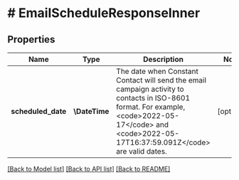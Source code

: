 # # EmailScheduleResponseInner

## Properties

Name | Type | Description | Notes
------------ | ------------- | ------------- | -------------
**scheduled_date** | **\DateTime** | The date when Constant Contact will send the email campaign activity to contacts in ISO-8601 format. For example, &lt;code&gt;2022-05-17&lt;/code&gt; and &lt;code&gt;2022-05-17T16:37:59.091Z&lt;/code&gt; are valid dates. | [optional]

[[Back to Model list]](../../README.md#models) [[Back to API list]](../../README.md#endpoints) [[Back to README]](../../README.md)
